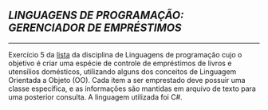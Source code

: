 ## _LINGUAGENS DE PROGRAMAÇÃO: GERENCIADOR DE EMPRÉSTIMOS_
-------------------------------------------------------------------------
Exercício 5 da [lista](http://www2.ic.uff.br/~bazilio/cursos/lp/material/ListaExerciciosProgOO.pdf) da disciplina de Linguagens de programação cujo o objetivo é criar uma espécie de controle de empréstimos de livros e utensílios domésticos, utilizando alguns dos conceitos de Linguagem Orientada a Objeto (OO). Cada item a ser emprestado deve possuir uma classe específica, e as informações são mantidas em arquivo de texto para uma posterior consulta. A linguagem utilizada foi C#.
